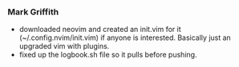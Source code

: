 ### Mark Griffith
- downloaded neovim and created an init.vim for it (~/.config.nvim/init.vim) if
anyone is interested. Basically just an upgraded vim with plugins.
- fixed up the logbook.sh file so it pulls before pushing.
